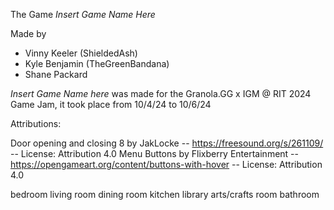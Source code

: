 The Game *Insert Game Name Here*

Made by
- Vinny Keeler (ShieldedAsh)
- Kyle Benjamin (TheGreenBandana)
- Shane Packard

*Insert Game Name here* was made for the Granola.GG x IGM @ RIT 2024 Game Jam, it took place from 10/4/24 to 10/6/24

Attributions:

Door opening and closing 8 by JakLocke -- https://freesound.org/s/261109/ -- License: Attribution 4.0
Menu Buttons by Flixberry Entertainment -- https://opengameart.org/content/buttons-with-hover -- License: Attribution 4.0

bedroom
living room
dining room
kitchen
library
arts/crafts room
bathroom
